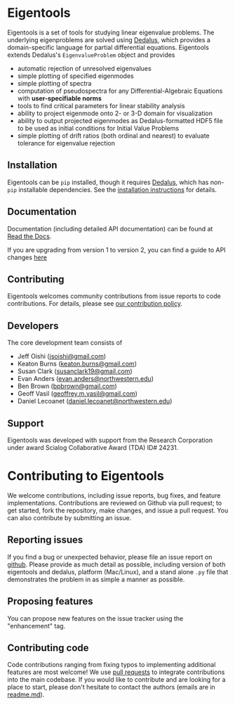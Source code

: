 # Eigentools

Eigentools is a set of tools for studying linear eigenvalue problems. The underlying eigenproblems are solved using [Dedalus](http://dedalus-project.org), which provides a domain-specific language for partial differential equations. Eigentools extends Dedalus's `EigenvalueProblem` object and provides

* automatic rejection of unresolved eigenvalues
* simple plotting of specified eigenmodes
* simple plotting of spectra
* computation of pseudospectra for any Differential-Algebraic Equations with **user-specifiable norms**
* tools to find critical parameters for linear stability analysis
* ability to project eigenmode onto 2- or 3-D domain for visualization
* ability to output projected eigenmodes as Dedalus-formatted HDF5 file to be used as initial conditions for Initial Value Problems
* simple plotting of drift ratios (both ordinal and nearest) to evaluate tolerance for eigenvalue rejection

## Installation

Eigentools can be `pip` installed, though it requires [Dedalus](http://dedalus-project.org/), which has non-`pip` installable dependencies. See the [installation instructions](https://eigentools.readthedocs.io/en/latest/pages/installation.html) for details.

## Documentation

Documentation (including detailed API documentation) can be found at [Read the Docs](https://eigentools.readthedocs.io/).

If you are upgrading from version 1 to version 2, you can find a guide to API changes [here](https://eigentools.readthedocs.io/en/latest/pages/upgrading.html)

## Contributing

Eigentools welcomes community contributions from issue reports to code contributions. For details, please see [our contribution policy](CONTRIBUTING.md).

## Developers
The core development team consists of 

* Jeff Oishi (<jsoishi@gmail.com>)
* Keaton Burns (<keaton.burns@gmail.com>)
* Susan Clark (<susanclark19@gmail.com>)
* Evan Anders (<evan.anders@northwestern.edu>)
* Ben Brown (<bpbrown@gmail.com>)
* Geoff Vasil (<geoffrey.m.vasil@gmail.com>)
* Daniel Lecoanet (<daniel.lecoanet@northwestern.edu>)

## Support 
Eigentools was developed with support from the Research Corporation under award Scialog Collaborative Award (TDA) ID# 24231.


<!--  LocalWords:  Eigentools eigenproblems Dedalus EigenvalueProblem
 -->
<!--  LocalWords:  eigenmodes pseudospectra eigenmode HDF conda Oishi
 -->
<!--  LocalWords:  eigentools Anders Geoff Vasil Lecoanet Scialog TDA
 -->
# Contributing to Eigentools #

We welcome contributions, including issue reports, bug fixes, and feature implementations.
Contributions are reviewed on Github via pull request; to get started, fork the repository, make changes, and issue a pull request.
You can also contribute by submitting an issue.

## Reporting issues ##

If you find a bug or unexpected behavior, please file an issue report on [github](https://github.com/DedalusProject/eigentools/issues).
Please provide as much detail as possible, including version of both eigentools and dedalus, platform (Mac/Linux), and a stand alone `.py` file that demonstrates the problem in as simple a manner as possible.

## Proposing features ##

You can propose new features on the issue tracker using the "enhancement" tag.

## Contributing code ##

Code contributions ranging from fixing typos to implementing additional features are most welcome! We use [pull requests](https://github.com/DedalusProject/eigentools/pulls) to integrate contributions into the main codebase. If you would like to contribute and are looking for a place to start, please don't hesitate to contact the authors (emails are in [readme.md](readme.md)).

